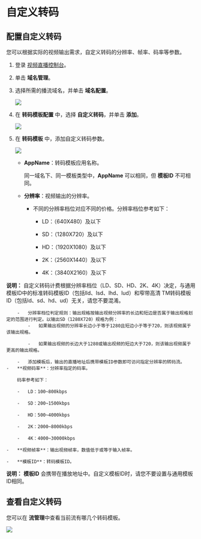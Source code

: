 # 自定义转码

## 配置自定义转码

您可以根据实际的视频输出需求，自定义转码的分辨率、帧率、码率等参数。

1.  登录 [视频直播控制台](https://live.console.aliyun.com/)。
2.  单击 **域名管理**。
3.  选择所需的播流域名，并单击 **域名配置**。

    ![](https://static-aliyun-doc.oss-cn-hangzhou.aliyuncs.com/assets/img/zh-CN/2493600061/p68665.png)

4.  在 **转码模板配置** 中，选择 **自定义转码**，并单击 **添加**。

    ![](https://static-aliyun-doc.oss-cn-hangzhou.aliyuncs.com/assets/img/zh-CN/2493600061/p68666.png)

5.  在 **转码模板** 中，添加自定义转码参数。

    ![](https://static-aliyun-doc.oss-cn-hangzhou.aliyuncs.com/assets/img/zh-CN/2493600061/p68621.png)

    -   **AppName**：转码模板应用名称。

        同一域名下、同一模板类型中，**AppName** 可以相同，但 **模板ID** 不可相同。

    -   **分辨率**：视频输出的分辨率。
        -   不同的分辨率档位对应不同的价格。分辨率档位参考如下：
            -   LD：（640X480）及以下

            -   SD：（1280X720）及以下

            -   HD：（1920X1080）及以下

            -   2K：（2560X1440）及以下

            -   4K：（3840X2160）及以下

**说明：** 自定义转码计费根据分辨率档位（LD、SD、HD、2K、4K）决定，与通用模板ID中的标准转码模板ID（包括lld、lsd、lhd、lud）和窄带高清 TM转码模板ID（包括ld、sd、hd、ud）无关，请您不要混淆。

        -   分辨率档位判定规则：输出规格按输出视频分辨率的长边和短边是否属于输出规格划定的范围进行判定。以输出SD（1280X720）规格为例：
            -   如果输出视频的分辨率长边小于等于1280且短边小于等于720，则该视频属于该输出规格。

            -   如果输出视频的长边大于1280或输出视频的短边大于720，则该输出视频属于更高的输出规格。

        -   添加模板后，输出的直播地址后携带模板ID参数即可访问指定分辨率的转码流。
    -   **视频码率**：分辨率指定的码率。

        码率参考如下：

        -   LD：100~800kbps

        -   SD：200~1500kbps

        -   HD：500~4000kbps

        -   2K：2000~8000kbps

        -   4K：4000~30000kbps

    -   **视频帧率**：输出视频帧率，数值低于或等于输入帧率。

    -   **模板ID**：转码模板ID。

**说明：** **模板ID** 会携带在播放地址中。自定义模板ID时，请您不要设置与通用模板ID相同。


## 查看自定义转码

您可以在 **流管理**中查看当前流有哪几个转码模板。

![](https://static-aliyun-doc.oss-cn-hangzhou.aliyuncs.com/assets/img/zh-CN/0154600061/p11727.png)

